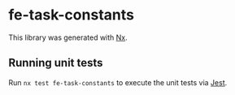 # fe-task-constants

This library was generated with [Nx](https://nx.dev).

## Running unit tests

Run `nx test fe-task-constants` to execute the unit tests via [Jest](https://jestjs.io).
